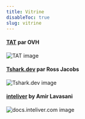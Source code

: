 ```yaml
---
title: Vitrine
disableToc: true
slug: vitrine
---
```


#### [TAT](https://ovh.github.io/tat/overview/) par OVH

![TAT image](/images/showcase/tat.png?width=50pc)

#### [Tshark.dev](https://tshark.dev) par Ross Jacobs

![Tshark.dev image](/images/showcase/tshark_dev.png?width=50pc)

#### [inteliver](https://docs.inteliver.com) by Amir Lavasani

![docs.inteliver.com image](/images/showcase/inteliver_docs.png?width=50pc)
